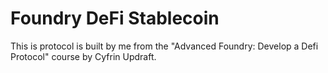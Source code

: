 # Foundry DeFi Stablecoin

This is protocol is built by me from the "Advanced Foundry: Develop a Defi Protocol" course by Cyfrin Updraft.